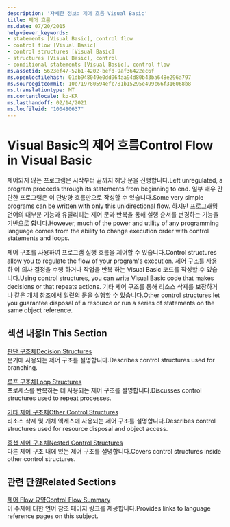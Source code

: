 ```yaml
---
description: '자세한 정보: 제어 흐름 Visual Basic'
title: 제어 흐름
ms.date: 07/20/2015
helpviewer_keywords:
- statements [Visual Basic], control flow
- control flow [Visual Basic]
- control structures [Visual Basic]
- structures [Visual Basic], control
- conditional statements [Visual Basic], control flow
ms.assetid: 5623ef47-52b1-4202-befd-9af36422ec6f
ms.openlocfilehash: 01db948049e0dd964aa94d80b43ba648e296a797
ms.sourcegitcommit: 10e719780594efc781b15295e499c66f316068b8
ms.translationtype: MT
ms.contentlocale: ko-KR
ms.lasthandoff: 02/14/2021
ms.locfileid: "100480637"
---
```

# <a name="control-flow-in-visual-basic"></a><span data-ttu-id="37b55-103">Visual Basic의 제어 흐름</span><span class="sxs-lookup"><span data-stu-id="37b55-103">Control Flow in Visual Basic</span></span>

<span data-ttu-id="37b55-104">제어되지 않는 프로그램은 시작부터 끝까지 해당 문을 진행합니다.</span><span class="sxs-lookup"><span data-stu-id="37b55-104">Left unregulated, a program proceeds through its statements from beginning to end.</span></span> <span data-ttu-id="37b55-105">일부 매우 간단한 프로그램은 이 단방향 흐름만으로 작성할 수 있습니다.</span><span class="sxs-lookup"><span data-stu-id="37b55-105">Some very simple programs can be written with only this unidirectional flow.</span></span> <span data-ttu-id="37b55-106">하지만 프로그래밍 언어의 대부분 기능과 유틸리티는 제어 문과 반복을 통해 실행 순서를 변경하는 기능을 기반으로 합니다.</span><span class="sxs-lookup"><span data-stu-id="37b55-106">However, much of the power and utility of any programming language comes from the ability to change execution order with control statements and loops.</span></span>

 <span data-ttu-id="37b55-107">제어 구조를 사용하여 프로그램 실행 흐름을 제어할 수 있습니다.</span><span class="sxs-lookup"><span data-stu-id="37b55-107">Control structures allow you to regulate the flow of your program's execution.</span></span> <span data-ttu-id="37b55-108">제어 구조를 사용 하 여 의사 결정을 수행 하거나 작업을 반복 하는 Visual Basic 코드를 작성할 수 있습니다.</span><span class="sxs-lookup"><span data-stu-id="37b55-108">Using control structures, you can write Visual Basic code that makes decisions or that repeats actions.</span></span> <span data-ttu-id="37b55-109">기타 제어 구조를 통해 리소스 삭제를 보장하거나 같은 개체 참조에서 일련의 문을 실행할 수 있습니다.</span><span class="sxs-lookup"><span data-stu-id="37b55-109">Other control structures let you guarantee disposal of a resource or run a series of statements on the same object reference.</span></span>
  
## <a name="in-this-section"></a><span data-ttu-id="37b55-110">섹션 내용</span><span class="sxs-lookup"><span data-stu-id="37b55-110">In This Section</span></span>

 [<span data-ttu-id="37b55-111">판단 구조체</span><span class="sxs-lookup"><span data-stu-id="37b55-111">Decision Structures</span></span>](decision-structures.md)  
 <span data-ttu-id="37b55-112">분기에 사용되는 제어 구조를 설명합니다.</span><span class="sxs-lookup"><span data-stu-id="37b55-112">Describes control structures used for branching.</span></span>

 [<span data-ttu-id="37b55-113">루프 구조체</span><span class="sxs-lookup"><span data-stu-id="37b55-113">Loop Structures</span></span>](loop-structures.md)  
 <span data-ttu-id="37b55-114">프로세스를 반복하는 데 사용되는 제어 구조를 설명합니다.</span><span class="sxs-lookup"><span data-stu-id="37b55-114">Discusses control structures used to repeat processes.</span></span>

 [<span data-ttu-id="37b55-115">기타 제어 구조체</span><span class="sxs-lookup"><span data-stu-id="37b55-115">Other Control Structures</span></span>](other-control-structures.md)  
 <span data-ttu-id="37b55-116">리소스 삭제 및 개체 액세스에 사용되는 제어 구조를 설명합니다.</span><span class="sxs-lookup"><span data-stu-id="37b55-116">Describes control structures used for resource disposal and object access.</span></span>

 [<span data-ttu-id="37b55-117">중첩 제어 구조체</span><span class="sxs-lookup"><span data-stu-id="37b55-117">Nested Control Structures</span></span>](nested-control-structures.md)  
 <span data-ttu-id="37b55-118">다른 제어 구조 내에 있는 제어 구조를 설명합니다.</span><span class="sxs-lookup"><span data-stu-id="37b55-118">Covers control structures inside other control structures.</span></span>

## <a name="related-sections"></a><span data-ttu-id="37b55-119">관련 단원</span><span class="sxs-lookup"><span data-stu-id="37b55-119">Related Sections</span></span>

 [<span data-ttu-id="37b55-120">제어 Flow 요약</span><span class="sxs-lookup"><span data-stu-id="37b55-120">Control Flow Summary</span></span>](../../../language-reference/keywords/control-flow-summary.md)  
 <span data-ttu-id="37b55-121">이 주제에 대한 언어 참조 페이지 링크를 제공합니다.</span><span class="sxs-lookup"><span data-stu-id="37b55-121">Provides links to language reference pages on this subject.</span></span>
